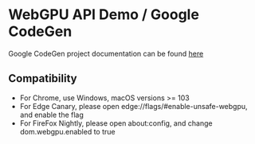 # WebGPU API Demo / Google CodeGen

Google CodeGen project documentation can be found [here]()

## Compatibility

- For Chrome, use Windows, macOS versions >= 103
- For Edge Canary, please open edge://flags/#enable-unsafe-webgpu, and enable the flag
- For FireFox Nightly, please open about:config, and change dom.webgpu.enabled to true
